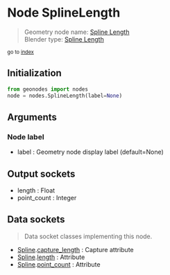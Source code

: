 
# Node SplineLength

> Geometry node name: [Spline Length](https://docs.blender.org/manual/en/latest/modeling/geometry_nodes/material/spline_length.html)<br>
  Blender type: [Spline Length](https://docs.blender.org/api/current/bpy.types.GeometryNodeSplineLength.html)
  
<sub>go to [index](/docs/index.md)</sub>

## Initialization

```python
from geonodes import nodes
node = nodes.SplineLength(label=None)
```



## Arguments


### Node label

- label : Geometry node display label (default=None)

## Output sockets

- length : Float
- point_count : Integer

## Data sockets

> Data socket classes implementing this node.
  
  
- [Spline](/docs/sockets/Spline.md).[capture_length](/docs/sockets/Spline.md#capture_length) : Capture attribute
- [Spline](/docs/sockets/Spline.md).[length](/docs/sockets/Spline.md#length) : Attribute
- [Spline](/docs/sockets/Spline.md).[point_count](/docs/sockets/Spline.md#point_count) : Attribute
  
